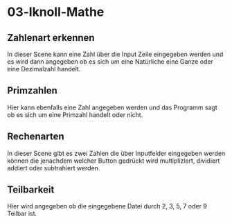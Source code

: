 # 03-lknoll-Mathe

## Zahlenart erkennen
In dieser Scene kann eine Zahl über die Input Zeile eingegeben werden und es wird dann angegeben ob es sich um eine Natürliche eine Ganze oder eine Dezimalzahl handelt.

## Primzahlen
Hier kann ebenfalls eine Zahl angegeben werden und das Programm sagt ob es sich um eine Primzahl handelt oder nicht.

## Rechenarten
In dieser Scene gibt es zwei Zahlen die über Inputfelder eingegeben werden können die jenachdem welcher Button gedrückt wird multipliziert, dividiert addiert oder subtrahiert werden.

## Teilbarkeit 
Hier wird angegeben ob die eingegebene Datei durch 2, 3, 5, 7 oder 9 Teilbar ist.
